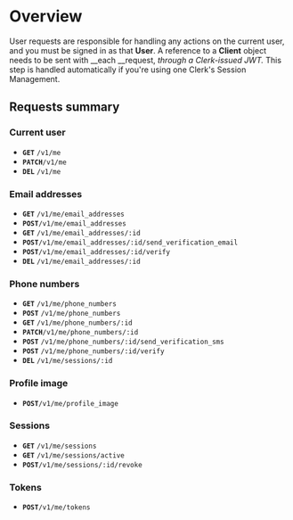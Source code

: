 # Overview

User requests are responsible for handling any actions on the current user, and you must be signed in as that **User**.  A reference to a **Client** object needs to be sent with __each __request, __through a Clerk-issued JWT_._  This step is handled automatically if you're using one Clerk's Session Management.

## Requests summary

### Current user

* **`GET`**  `/v1/me`
* **`PATCH`**`/v1/me`
* **`DEL`**  `/v1/me`

### Email addresses

* **`GET`** `/v1/me/email_addresses`
* **`POST`**`/v1/me/email_addresses`
* **`GET`** `/v1/me/email_addresses/:id`
* **`POST`**`/v1/me/email_addresses/:id/send_verification_email`
* **`POST`**`/v1/me/email_addresses/:id/verify`
* **`DEL`** `/v1/me/email_addresses/:id`

### Phone numbers

* **`GET`**  `/v1/me/phone_numbers`
* **`POST`** `/v1/me/phone_numbers`
* **`GET`**  `/v1/me/phone_numbers/:id`
* **`PATCH`**`/v1/me/phone_numbers/:id`
* **`POST`** `/v1/me/phone_numbers/:id/send_verification_sms`
* **`POST`** `/v1/me/phone_numbers/:id/verify`
* **`DEL`**  `/v1/me/sessions/:id`

### Profile image

* **`POST`**`/v1/me/profile_image`

### Sessions

* **`GET`** `/v1/me/sessions`
* **`GET`** `/v1/me/sessions/active`
* **`POST`**`/v1/me/sessions/:id/revoke`

### Tokens

* **`POST`**`/v1/me/tokens`

